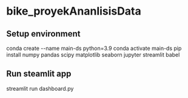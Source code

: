 # bike_proyekAnanlisisData

## Setup environment
conda create --name main-ds python=3.9
conda activate main-ds
pip install numpy pandas scipy matplotlib seaborn jupyter streamlit babel

## Run steamlit app
streamlit run dashboard.py
